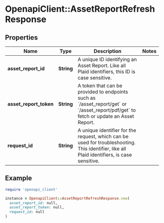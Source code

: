 # OpenapiClient::AssetReportRefreshResponse

## Properties

| Name | Type | Description | Notes |
| ---- | ---- | ----------- | ----- |
| **asset_report_id** | **String** | A unique ID identifying an Asset Report. Like all Plaid identifiers, this ID is case sensitive. |  |
| **asset_report_token** | **String** | A token that can be provided to endpoints such as &#x60;/asset_report/get&#x60; or &#x60;/asset_report/pdf/get&#x60; to fetch or update an Asset Report. |  |
| **request_id** | **String** | A unique identifier for the request, which can be used for troubleshooting. This identifier, like all Plaid identifiers, is case sensitive. |  |

## Example

```ruby
require 'openapi_client'

instance = OpenapiClient::AssetReportRefreshResponse.new(
  asset_report_id: null,
  asset_report_token: null,
  request_id: null
)
```

